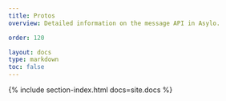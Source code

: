```yaml
---
title: Protos
overview: Detailed information on the message API in Asylo.

order: 120

layout: docs
type: markdown
toc: false
---
```


{% include section-index.html docs=site.docs %}
